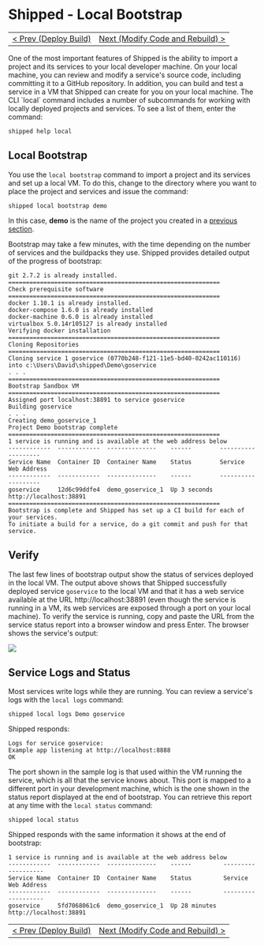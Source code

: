 # Shipped - Local Bootstrap
<table><tr>
<td align="left"><a href="4.md">&lt; Prev (Deploy Build)</a></td>
<td align="right"><a href="6.md">Next (Modify Code and Rebuild) ></a></td>
</tr></table>
One of the most important features of Shipped is the ability to import a project and its services to your local developer machine.  On your local machine, you can review and modify a service's source code, including committing it to a GitHub repository.  In addition, you can build and test a service in a VM that Shipped can create for you on your local machine.  The CLI `local` command includes a number of subcommands for working with locally deployed projects and services.  To see a list of them, enter the command:

    shipped help local
 
## Local Bootstrap
You use the `local bootstrap` command to import a project and its services and set up a local VM.  To do this, change to the directory where you want to place the project and services and issue the command:

    shipped local bootstrap demo

In this case, **demo** is the name of the project you created in a <a href="2.md">previous section</a>. 

Bootstrap may take a few minutes, with the time depending on the number of services and the buildpacks they use.  Shipped provides detailed output of the progress of bootstrap:

    git 2.7.2 is already installed.
    ============================================================
    Check prerequisite software
    ============================================================
    docker 1.10.1 is already installed.
    docker-compose 1.6.0 is already installed
    docker-machine 0.6.0 is already installed
    virtualbox 5.0.14r105127 is already installed
    Verifying docker installation
    ============================================================
    Cloning Repositories
    ============================================================
    Cloning service 1 goservice (0770b248-f121-11e5-bd40-0242ac110116) into c:\Users\David\shipped\Demo\goservice
    . . .
    ============================================================
    Bootstrap Sandbox VM
    ============================================================
    Assigned port localhost:38891 to service goservice
    Building goservice
    . . .
    Creating demo_goservice_1
    Project Demo bootstrap complete
    ============================================================
    1 service is running and is available at the web address below
    ------------  ------------  --------------    ------        -------------------
    Service Name  Container ID  Container Name    Status        Service Web Address
    ------------  ------------  --------------    ------        -------------------
    goservice     12d6c99ddfe4  demo_goservice_1  Up 3 seconds  http://localhost:38891
    ============================================================
    Bootstrap is complete and Shipped has set up a CI build for each of your services.
    To initiate a build for a service, do a git commit and push for that service.

<a name="verify"></a>
## Verify
The last few lines of bootstrap output show the status of services deployed in the local VM.  The output above shows that Shipped successfully deployed service `goservice` to the local VM and that it has a web service available at the URL http://localhost:38891 (even though the service is running in a VM, its web services are exposed through a port on your local machine).  To verify the service is running, copy and paste the URL from the service status report into a browser window and press Enter.   The browser shows the service's output:

![](posts/files/shipped-cli-labs/assets/bootstrap-verify.png)

## Service Logs and Status
Most services write logs while they are running.  You can review a service's logs with the `local logs` command:

    shipped local logs Demo goservice

Shipped responds:

    Logs for service goservice:
    Example app listening at http://localhost:8888
    OK

The port shown in the sample log is that used within the VM running the service, which is all that the service knows about.  This port is mapped to a different port in your development machine, which is the one shown in the status report displayed at the end of bootstrap.  You can retrieve this report at any time with the `local status` command:

    shipped local status

Shipped responds with the same information it shows at the end of bootstrap:

    1 service is running and is available at the web address below
    ------------  ------------  --------------    ------         -------------------
    Service Name  Container ID  Container Name    Status         Service Web Address
    ------------  ------------  --------------    ------         -------------------
    goservice     5fd7068061c6  demo_goservice_1  Up 28 minutes  http://localhost:38891
<table><tr>
<td align="left"><a href="4.md">&lt; Prev (Deploy Build)</a></td>
<td align="right"><a href="6.md">Next (Modify Code and Rebuild) ></a></td>
</tr></table>